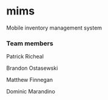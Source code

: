 # mims
Mobile inventory management system

### Team members

Patrick Richeal

Brandon Ostasewski

Matthew Finnegan

Dominic Marandino